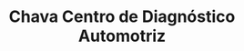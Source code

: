 ---
title: "Chava Centro de Diagnóstico Automotriz"
url: /mercedes-norte/chava-centro-de-diagnostico-automotriz/
shop: Autowerkstatt
---
